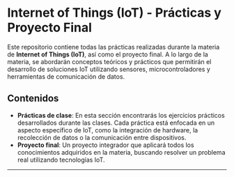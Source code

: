 # Internet of Things (IoT) - Prácticas y Proyecto Final

Este repositorio contiene todas las prácticas realizadas durante la materia de **Internet of Things (IoT)**, así como el proyecto final. A lo largo de la materia, se abordarán conceptos teóricos y prácticos que permitirán el desarrollo de soluciones IoT utilizando sensores, microcontroladores y herramientas de comunicación de datos.

## Contenidos

- **Prácticas de clase**: En esta sección encontrarás los ejercicios prácticos desarrollados durante las clases. Cada práctica está enfocada en un aspecto específico de IoT, como la integración de hardware, la recolección de datos o la comunicación entre dispositivos.
- **Proyecto final**: Un proyecto integrador que aplicará todos los conocimientos adquiridos en la materia, buscando resolver un problema real utilizando tecnologías IoT.

---


